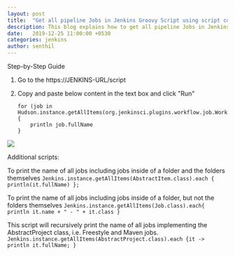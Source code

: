 ```yaml
---
layout: post
title:  "Get all pipeline Jobs in Jenkins Groovy Script using script console"
description: This blog explains how to get all pipeline Jobs in Jenkins Groovy Script using script console. 
date:   2019-12-25 11:00:00 +0530
categories: jenkins
author: senthil
---
```


Step-by-Step Guide

1. Go to the https://JENKINS-URL/script

2. Copy and paste below content in the text box and click "Run"

    ```
    for (job in Hudson.instance.getAllItems(org.jenkinsci.plugins.workflow.job.WorkflowJob)) {
        println job.fullName
    }
    ```

![]({{site.baseurl}}/images/jenkins-pipeline-list-using-groovy-script.PNG)

Additional scripts:

To print the name of all jobs including jobs inside of a folder and the folders themselves
    ```
    Jenkins.instance.getAllItems(AbstractItem.class).each {
        println(it.fullName)
    };
    ```

To print the name of all jobs including jobs inside of a folder, but not the folders themselves
    ```
    Jenkins.instance.getAllItems(Job.class).each{ 
        println it.name + " - " + it.class
    }
    ```

This script will recursively print the name of all jobs implementing the AbstractProject class, i.e. Freestyle and Maven jobs.
    ```
    Jenkins.instance.getAllItems(AbstractProject.class).each {it ->
        println it.fullName;
    }
    ```
